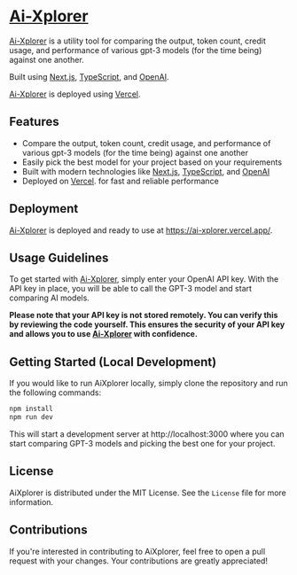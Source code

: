 # [Ai-Xplorer](https://ai-xplorer.vercel.app/)

[Ai-Xplorer](https://ai-xplorer.vercel.app/) is a utility tool for comparing the output, token count, credit usage, and performance of various gpt-3 models (for the time being) against one another.

Built using [Next.js](https://nextjs.org/), [TypeScript](https://www.typescriptlang.org/), and [OpenAI](https://openai.com/).

[Ai-Xplorer](https://ai-xplorer.vercel.app/) is deployed using [Vercel](https://vercel.com/).

## Features

- Compare the output, token count, credit usage, and performance of various gpt-3 models (for the time being) against one another
- Easily pick the best model for your project based on your requirements
- Built with modern technologies like [Next.js](https://nextjs.org/), [TypeScript](https://www.typescriptlang.org/), and [OpenAI](https://openai.com/)
- Deployed on [Vercel](https://vercel.com/). for fast and reliable performance

## Deployment

[Ai-Xplorer](https://ai-xplorer.vercel.app/) is deployed and ready to use at https://ai-xplorer.vercel.app/.

## Usage Guidelines

To get started with [Ai-Xplorer](https://ai-xplorer.vercel.app/), simply enter your OpenAI API key. With the API key in place, you will be able to call the GPT-3 model and start comparing AI models.

**Please note that your API key is not stored remotely. You can verify this by reviewing the code yourself. This ensures the security of your API key and allows you to use [Ai-Xplorer](https://ai-xplorer.vercel.app/) with confidence.**

## Getting Started (Local Development)

If you would like to run AiXplorer locally, simply clone the repository and run the following commands:

```sh
npm install
npm run dev
```

This will start a development server at http://localhost:3000 where you can start comparing GPT-3 models and picking the best one for your project.

## License

AiXplorer is distributed under the MIT License. See the `License` file for more information.

## Contributions

If you're interested in contributing to AiXplorer, feel free to open a pull request with your changes. Your contributions are greatly appreciated!

